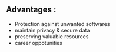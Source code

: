 ## Advantages :
- Protection against unwanted softwares
- maintain privacy & secure data
- preserving valuable resources
- career oppotunities